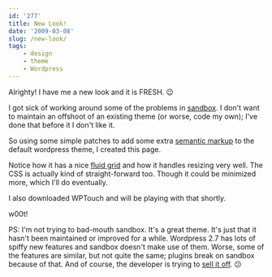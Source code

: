 ```yaml
---
id: '277'
title: New Look!
date: '2009-03-08'
slug: /new-look/
tags:
    - design
    - theme
    - Wordpress
---
```


Alrighty! I have me a new look and it is FRESH. :wink:

I got sick of working around some of the problems in
[sandbox](http://www.plaintxt.org/themes/sandbox/). I don't want to maintain
an offshoot of an existing theme (or worse, code my own); I've done that
before it I don't like it.

So using some simple patches to add some extra
[semantic markup](http://en.wikipedia.org/wiki/Semantic_Web) to the default
wordpress theme, I created this page.

<!-- more -->

Notice how it has a nice
[fluid grid](http://www.alistapart.com/articles/fluidgrids 'A List Apart article about Fluid Grids')
and how it handles resizing very well. The CSS is actually kind of
straight-forward too. Though it could be minimized more, which I'll do
eventually.

I also downloaded WPTouch and will be playing with that shortly.

w00t!

PS: I'm not trying to bad-mouth sandbox. It's a great theme. It's just that it
hasn't been maintained or improved for a while. Wordpress 2.7 has lots of
spiffy new features and sandbox doesn't make use of them. Worse, some of the
features are similar, but not quite the same; plugins break on sandbox because
of that. And of course, the developer is trying to
[sell it off](http://www.plaintxt.org/2009/01/looking-for-a-wordpress-brand/).
:confused:
